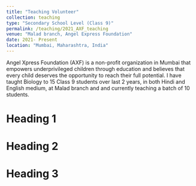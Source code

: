 ```yaml
---
title: "Teaching Volunteer"
collection: teaching
type: "Secondary School Level (Class 9)"
permalink: /teaching/2021_AXF_teaching
venue: "Malad branch, Angel Express Foundation"
date: 2021- Present
location: "Mumbai, Maharashtra, India"
---
```


Angel Xpress Foundation (AXF) is a non-profit organization in Mumbai that empowers underprivileged children through education and believes that every child deserves the opportunity to reach their full potential. I have taught Biology to 15  Class 9 students over last 2 years, in both Hindi and English medium, at Malad branch and and currently teaching a batch of 10 students.

Heading 1
======

Heading 2
======

Heading 3
======
